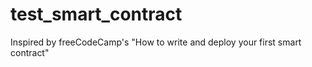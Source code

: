 # test_smart_contract
Inspired by freeCodeCamp's "How to write and deploy your first smart contract"
